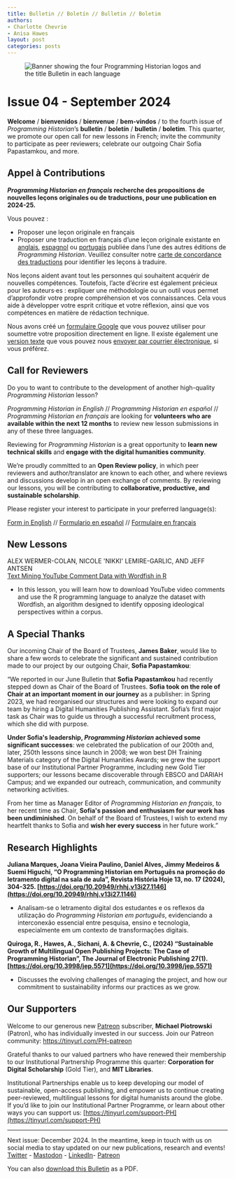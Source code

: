 ```yaml
---
title: Bulletin // Boletín // Bulletin // Boletim
authors: 
- Charlotte Chevrie
- Anisa Hawes
layout: post
categories: posts 
---
```


<p><figure><img src="/images/blog/ph-bulletin-banner.png" alt="Banner showing the four Programming Historian logos and the title Bulletin in each language "/><figcaption></figcaption> </figure></p>

# Issue 04 - September 2024

**Welcome** / **bienvenidos** / **bienvenue** / **bem-vindos** / to the fourth issue of _Programming Historian_’s **bulletin** / **boletín** / **bulletin** / **boletim**. This quarter, we promote our open call for new lessons in French; invite the community to participate as peer reviewers; celebrate our outgoing Chair Sofia Papastamkou, and more. 

## Appel à Contributions

**_Programming Historian en français_ recherche des propositions de nouvelles leçons originales ou de traductions, pour une publication en 2024-25.**

Vous pouvez&nbsp;:
- Proposer une leçon originale en français
- Proposer une traduction en français d’une leçon originale existante en [anglais](https://programminghistorian.org/en/lessons), [espagnol](https://programminghistorian.org/es/lecciones/) ou [portugais](https://programminghistorian.org/pt/licoes/) publiée dans l’une des autres éditions de _Programming Historian_. Veuillez consulter notre [carte de concordance des traductions](https://programminghistorian.org/translation-concordance) pour identifier les leçons à traduire.

Nos leçons aident avant tout les personnes qui souhaitent acquérir de nouvelles compétences. Toutefois, l’acte d’écrire est également précieux pour les auteurs·es&nbsp;: expliquer une méthodologie ou un outil vous permet d’approfondir votre propre compréhension et vos connaissances. Cela vous aide à développer votre esprit critique et votre réflexion, ainsi que vos compétences en matière de rédaction technique.

Nous avons créé un [formulaire Google](https://forms.gle/XG7sXu7EaCbnwAd56) que vous pouvez utiliser pour soumettre votre proposition directement en ligne. Il existe également une [version texte](https://programminghistorian.org/assets/forms/formulaire-lecon.txt) que vous pouvez nous [envoyer par courrier électronique](mailto:francais@programminghistorian.org), si vous préférez.

## Call for Reviewers

Do you to want to contribute to the development of another high-quality _Programming Historian_ lesson? 

_Programming Historian in English_ // _Programming Historian en español_ // _Programming Historian en français_ are looking for **volunteers who are available within the next 12 months** to review new lesson submissions in any of these three languages.

Reviewing for _Programming Historian_ is a great opportunity to **learn new technical skills** and **engage with the digital humanities community**. 

We’re proudly committed to an **Open Review policy**, in which peer reviewers and author/translator are known to each other, and where reviews and discussions develop in an open exchange of comments. By reviewing our lessons, you will be contributing to **collaborative, productive, and sustainable scholarship**.

Please register your interest to participate in your preferred language(s):

[Form in English](https://forms.gle/9nPjy9t8Bzf2FUdy9) // [Formulario en español](https://forms.gle/u3BS29FqH84bMxP37) // [Formulaire en français](https://forms.gle/tKZQJvhqjfps6Sua6)

## New Lessons

ALEX WERMER-COLAN, NICOLE 'NIKKI' LEMIRE-GARLIC, AND JEFF ANTSEN    
[Text Mining YouTube Comment Data with Wordfish in R](https://doi.org/10.46430/phen0120)
- In this lesson, you will learn how to download YouTube video comments and use the R programming language to analyze the dataset with Wordfish, an algorithm designed to identify opposing ideological perspectives within a corpus. 

## A Special Thanks

Our incoming Chair of the Board of Trustees, **James Baker**, would like to share a few words to celebrate the significant and sustained contribution made to our project by our outgoing Chair, **Sofia Papastamkou**:

“We reported in our June Bulletin that **Sofia Papastamkou** had recently stepped down as Chair of the Board of Trustees. **Sofia took on the role of Chair at an important moment in our journey** as a publisher: in Spring 2023, we had reorganised our structures and were looking to expand our team by hiring a Digital Humanities Publishing Assistant. Sofia’s first major task as Chair was to guide us through a successful recruitment process, which she did with purpose. 

**Under Sofia's leadership, _Programming Historian_ achieved some significant successes**: we celebrated the publication of our 200th and, later, 250th lessons since launch in 2008; we won best DH Training Materials category of the Digital Humanities Awards; we grew the support base of our Institutional Partner Programme, including new Gold Tier supporters; our lessons became discoverable through EBSCO and DARIAH Campus; and we expanded our outreach, communication, and community networking activities. 

From her time as Manager Editor of _Programming Historian en français_, to her recent time as Chair, **Sofia's passion and enthusiasm for our work has been undiminished**. On behalf of the Board of Trustees, I wish to extend my heartfelt thanks to Sofia and **wish her every success** in her future work.”

## Research Highlights

**Juliana Marques, Joana Vieira Paulino, Daniel Alves, Jimmy Medeiros & Suemi Higuchi, “O Programming Historian em Português na promoção do letramento digital na sala de aula”, Revista História Hoje 13, no. 17 (2024), 304-325. [https://doi.org/10.20949/rhhj.v13i27.1146](https://doi.org/10.20949/rhhj.v13i27.1146)**
- Analisam-se o letramento digital dos estudantes e os reflexos da utilização do _Programming Historian em português_, evidenciando a interconexão essencial entre pesquisa, ensino e tecnologia, especialmente em um  contexto de transformações digitais.

**Quiroga, R., Hawes, A., Sichani, A. & Chevrie, C., (2024) “Sustainable Growth of Multilingual Open Publishing Projects: The Case of Programming Historian”, The Journal of Electronic Publishing 27(1). [https://doi.org/10.3998/jep.5571](https://doi.org/10.3998/jep.5571)**
- Discusses the evolving challenges of managing the project, and how our commitment to sustainability informs our practices as we grow.

## Our Supporters

Welcome to our generous new [Patreon](https://www.patreon.com/theprogramminghistorian) subscriber, **Michael Piotrowski** (Patron), who has individually invested in our success. Join our Patreon community: https://tinyurl.com/PH-patreon

Grateful thanks to our valued partners who have renewed their membership to our Institutional Partnership Programme this quarter: **Corporation for Digital Scholarship** (Gold Tier), and **MIT Libraries**.

Institutional Partnerships enable us to keep developing our model of sustainable, open-access publishing, and empower us to continue creating peer-reviewed, multilingual lessons for digital humanists around the globe. If you’d like to join our Institutional Partner Programme, or learn about other ways you can support us: [https://tinyurl.com/support-PH](https://tinyurl.com/support-PH)

------    
Next issue: December 2024. In the meantime, keep in touch with us on social media to stay updated on our new publications, research and events!
[Twitter](https://twitter.com/ProgHist) - [Mastodon](https://hcommons.social/@proghist) - [LinkedIn](https://www.linkedin.com/company/prog-hist/)- [Patreon](https://www.patreon.com/theprogramminghistorian)

You can also [download this Bulletin](https://github.com/programminghistorian/jekyll/blob/gh-pages/assets/bulletin/2024-09-27-bulletin-issue-04.md) as a PDF.